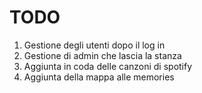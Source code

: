 # TODO
1. Gestione degli utenti dopo il log in
2. Gestione di admin che lascia la stanza
3. Aggiunta in coda delle canzoni di spotify
4. Aggiunta della mappa alle memories